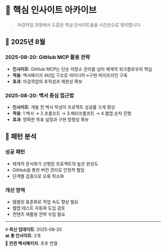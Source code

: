 # 💎 핵심 인사이트 아카이브

> 마감작업 과정에서 도출된 핵심 인사이트들을 시간순으로 정리합니다.

## 🧠 2025년 8월

### 2025-08-20: GitHub MCP 활용 전략
- **인사이트**: GitHub MCP는 단순 저장소 관리를 넘어 체계적 워크플로우의 핵심
- **적용**: 백서패키지 4타입 구조로 아이디어→구현 파이프라인 구축
- **효과**: 마감작업의 추적성과 재현성 확보

### 2025-08-20: 백서 중심 접근법
- **인사이트**: 개발 전 백서 작성이 프로젝트 성공률 크게 향상
- **적용**: 1.백서 → 2.프롬프트 → 3.메타프롬프트 → 4.웹앱 순차 진행
- **효과**: 명확한 목표 설정과 구현 방향성 확보

## 🔄 패턴 분석

### 성공 패턴
- 체계적 문서화가 선행된 프로젝트의 높은 완성도
- GitHub을 통한 버전 관리로 안정적 협업
- 단계별 검증으로 오류 최소화

### 개선 영역
- 템플릿 표준화로 작업 속도 향상 필요
- 웹앱 테스트 자동화 도입 검토
- 컨텐츠 재활용 전략 수립 필요

---

**💡 최신 업데이트**: 2025-08-20  
**📊 총 인사이트**: 2개  
**🔗 연관 백서패키지**: 추후 연결
